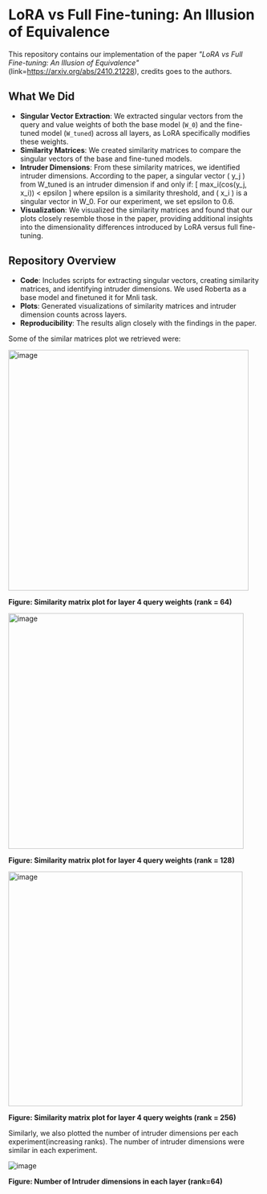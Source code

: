# LoRA vs Full Fine-tuning: An Illusion of Equivalence

This repository contains our implementation of the paper *"LoRA vs Full Fine-tuning: An Illusion of Equivalence"* (link=https://arxiv.org/abs/2410.21228), credits goes to the authors. 

## What We Did
- **Singular Vector Extraction**: We extracted singular vectors from the query and value weights of both the base model (`W_0`) and the fine-tuned model (`W_tuned`) across all layers, as LoRA specifically modifies these weights.
- **Similarity Matrices**: We created similarity matrices to compare the singular vectors of the base and fine-tuned models.
- **Intruder Dimensions**: From these similarity matrices, we identified intruder dimensions. According to the paper, a singular vector \( y_j \) from W_tuned is an intruder dimension if and only if:
  \[
  max_i(cos(y_j, x_i)) < epsilon
  \]
  where epsilon is a similarity threshold, and \( x_i \) is a singular vector in W_0. For our experiment, we set epsilon to 0.6.
- **Visualization**: We visualized the similarity matrices and found that our plots closely resemble those in the paper, providing additional insights into the dimensionality differences introduced by LoRA versus full fine-tuning.

## Repository Overview
- **Code**: Includes scripts for extracting singular vectors, creating similarity matrices, and identifying intruder dimensions. We used Roberta as a base model and finetuned it for Mnli task.
- **Plots**: Generated visualizations of similarity matrices and intruder dimension counts across layers.
- **Reproducibility**: The results align closely with the findings in the paper.

Some of the similar matrices plot we retrieved were:

<img width="479" alt="image" src="https://github.com/user-attachments/assets/d6d769b7-f4a4-4afb-9aa7-13d7b84de7d5" />

**Figure: Similarity matrix plot for layer 4 query weights (rank = 64)**

<img width="469" alt="image" src="https://github.com/user-attachments/assets/32f8c5bf-9558-4f65-a2b2-d24fb191de66" />

**Figure: Similarity matrix plot for layer 4 query weights (rank = 128)**

<img width="467" alt="image" src="https://github.com/user-attachments/assets/7bebf78a-cbe5-40a5-a0d6-fcfc7026c6b7" />

**Figure: Similarity matrix plot for layer 4 query weights (rank = 256)**

Similarly, we also plotted the number of intruder dimensions per each experiment(increasing ranks). The number of intruder dimensions were similar in each experiment. 

![image](https://github.com/user-attachments/assets/6844e560-107d-41f6-9a64-e89afd0f779b)

**Figure: Number of Intruder dimensions in each layer (rank=64)**









